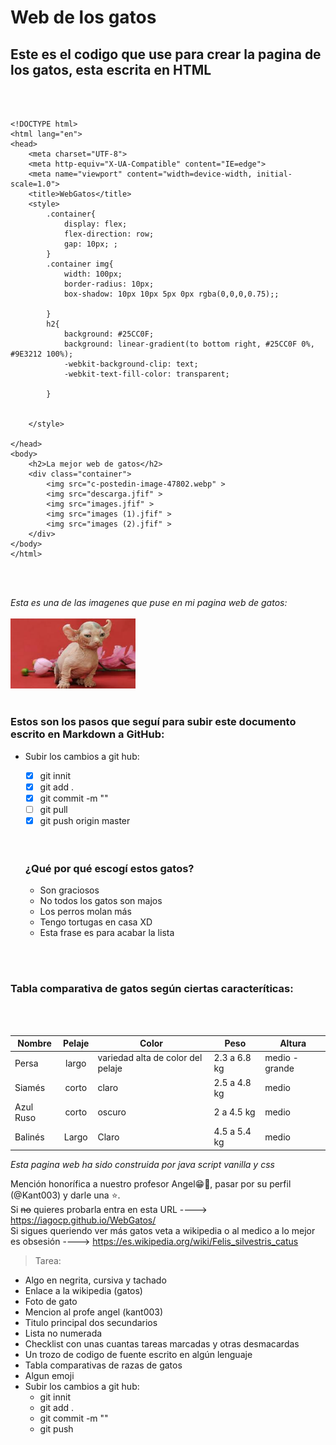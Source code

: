 # **Web de los gatos**
## Este es el codigo que use para crear la pagina de los gatos, esta escrita en HTML
<br>
<br>

``````
<!DOCTYPE html>
<html lang="en">
<head>
    <meta charset="UTF-8">
    <meta http-equiv="X-UA-Compatible" content="IE=edge">
    <meta name="viewport" content="width=device-width, initial-scale=1.0">
    <title>WebGatos</title>
    <style>
        .container{
            display: flex;
            flex-direction: row;
            gap: 10px; ;
        }
        .container img{
            width: 100px;
            border-radius: 10px;
            box-shadow: 10px 10px 5px 0px rgba(0,0,0,0.75);;

        }
        h2{
            background: #25CC0F;
            background: linear-gradient(to bottom right, #25CC0F 0%, #9E3212 100%);
            -webkit-background-clip: text;
            -webkit-text-fill-color: transparent;

        }


    </style>

</head>
<body>
    <h2>La mejor web de gatos</h2>
    <div class="container">
        <img src="c-postedin-image-47802.webp" >
        <img src="descarga.jfif" >
        <img src="images.jfif" >
        <img src="images (1).jfif" >
        <img src="images (2).jfif" >
    </div>
</body>
</html>
``````
<br>
<br>

*Esta es una de las imagenes que puse en mi pagina web de gatos:*
<br>
<br>
<img src=images.jfif alt="logo react" width="200">
<br>
<br>

### **Estos son los pasos que seguí para subir este documento escrito en Markdown a GitHub:**
- Subir los cambios a git hub:
  - [x] git innit
  - [X] git add .
  - [X] git commit -m ""
  - [ ] git pull
  - [X] git push origin master
  
  <br>
  <br>
  
  ### ¿Qué por qué escogí estos gatos?

  - Son graciosos
  - No todos los gatos son majos
  - Los perros molan más
  - Tengo tortugas en casa XD
  - Esta frase es para acabar la lista
  
<br>
<br>

### Tabla comparativa de gatos según ciertas caracteríticas:
<br>
<br>

|Nombre | Pelaje |Color | Peso| Altura|
|  ---  |:-----: | ---- |-----| ----- |
|Persa  |    largo    |  variedad alta de color del pelaje   |  2.3 a 6.8 kg   |   medio - grande   |
|Siamés |     corto   |  claro  | 2.5 a 4.8 kg   |  medio     |
|Azul Ruso  |  corto |  oscuro  | 2 a 4.5 kg    |    medio   |
|Balinés|    Largo   | Claro   |  4.5  a 5.4 kg     | medio     |




_Esta pagina web ha sido construida por java script vanilla y css_

Mención honorífica a nuestro profesor Angel😁🖖, pasar por su perfil (@Kant003) y darle una ⭐.
<br>
 Si ~~no~~ quieres probarla entra en esta URL ----> https://iagocp.github.io/WebGatos/
<br>
Si sigues queriendo ver más gatos veta a wikipedia o al medico a lo mejor es obsesión ---->  https://es.wikipedia.org/wiki/Felis_silvestris_catus


> Tarea:

- Algo en negrita, cursiva y tachado 
- Enlace a la wikipedia (gatos)
-  Foto de gato
-  Mencion al profe angel (kant003)
-  Titulo principal dos secundarios
-  Lista no numerada
- Checklist con unas cuantas tareas marcadas y otras desmacardas
- Un trozo de codigo de fuente escrito en algún lenguaje
- Tabla comparativas de razas de gatos
- Algun emoji
- Subir los cambios a git hub:
  -  git innit
  -  git add .
  -  git commit -m ""
  -  git push


